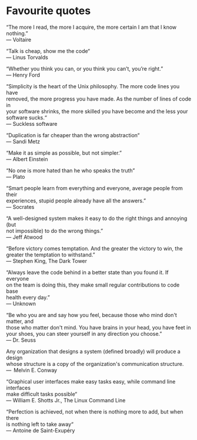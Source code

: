 # Favourite quotes

“The more I read, the more I acquire, the more certain I am that I know nothing.”  
― Voltaire

“Talk is cheap, show me the code“  
― Linus Torvalds

“Whether you think you can, or you think you can’t, you’re right.”  
― Henry Ford

“Simplicity is the heart of the Unix philosophy. The more code lines you have  
removed, the more progress you have made. As the number of lines of code in  
your software shrinks, the more skilled you have become and the less your  
software sucks.“  
― Suckless software

“Duplication is far cheaper than the wrong abstraction“  
― Sandi Metz

“Make it as simple as possible, but not simpler.”  
― Albert Einstein

“No one is more hated than he who speaks the truth”  
― Plato

“Smart people learn from everything and everyone, average people from their  
experiences, stupid people already have all the answers.”  
― Socrates

“A well-designed system makes it easy to do the right things and annoying (but  
not impossible) to do the wrong things.”  
― Jeff Atwood

“Before victory comes temptation. And the greater the victory to win, the  
greater the temptation to withstand.”  
― Stephen King, The Dark Tower

“Always leave the code behind in a better state than you found it. If everyone  
on the team is doing this, they make small regular contributions to code base  
health every day.”  
― Unknown

“Be who you are and say how you feel, because those who mind don't matter, and  
those who matter don't mind. You have brains in your head, you have feet in  
your shoes, you can steer yourself in any direction you choose.”  
― Dr. Seuss

Any organization that designs a system (defined broadly) will produce a design  
whose structure is a copy of the organization's communication structure.  
―  Melvin E. Conway

“Graphical user interfaces make easy tasks easy, while command line interfaces  
make difficult tasks possible“  
― William E. Shotts Jr., The Linux Command Line

“Perfection is achieved, not when there is nothing more to add, but when there  
is nothing left to take away“  
― Antoine de Saint-Exupéry
